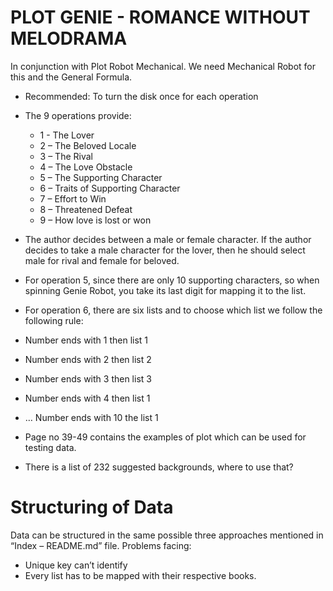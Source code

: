 # PLOT GENIE - ROMANCE WITHOUT MELODRAMA

In conjunction with Plot Robot Mechanical. We need Mechanical Robot for this and the General Formula.
* Recommended: To turn the disk once for each operation
* The 9 operations provide:
  * 1 - The Lover
  * 2 – The Beloved Locale
  * 3 – The Rival
  * 4 – The Love Obstacle
  * 5 – The Supporting Character
  * 6 – Traits of Supporting Character
  * 7 – Effort to Win
  * 8 – Threatened Defeat
  *	9 – How love is lost or won

*	The author decides between a male or female character. If the author decides to take a male character for the lover, then he should select male for rival and female for beloved.
*	For operation 5, since there are only 10 supporting characters, so when spinning Genie Robot, you take its last digit for mapping it to the list.
*	For operation 6, there are six lists and to choose which list we follow the following rule:
 *	Number ends with 1 then list 1
 *	Number ends with 2 then list 2
 *	Number ends with 3 then list 3
 *	Number ends with 4 then list 1
 *	… Number ends with 10 the list 1
 *	Page no 39-49 contains the examples of plot which can be used for testing data.
 *	There is a list of 232 suggested backgrounds, where to use that?


# Structuring of Data
Data can be structured in the same possible three approaches mentioned in “Index – README.md” file.
Problems facing:
*	Unique key can’t identify
*	Every list has to be mapped with their respective books.
